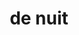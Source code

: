 ---
title: "de nuit"
description: "de nuit"
layout: shop
keywords:
  - 美食競賽
  - 台灣美食
  - 美食精選
datePublished: "2025-06-30"
dateModified: "2025-07-07"
city: "台北市"
district: "大安區"
address: "台北市大安區信義路四段175號"
phone: "0227001958"
geo: "25.033421405097084, 121.55053866400769"
google_map: "https://maps.app.goo.gl/Ya54yVc8JkWpqMnJ8"
footinder: "https://footinder.com.tw/%E5%8F%B0%E5%8C%97%E5%B8%82%E5%A4%A7%E5%AE%89%E5%8D%80/153101/"
official: "https://www.denuit.com.tw/"
award:
  - name: "500盤"
    year: "2024"
    entries:
      - dishes:
          - "市場鮮魚丨魚子醬丨淡菜"
          - "市場鮮魚丨海苔丨山椒"

---